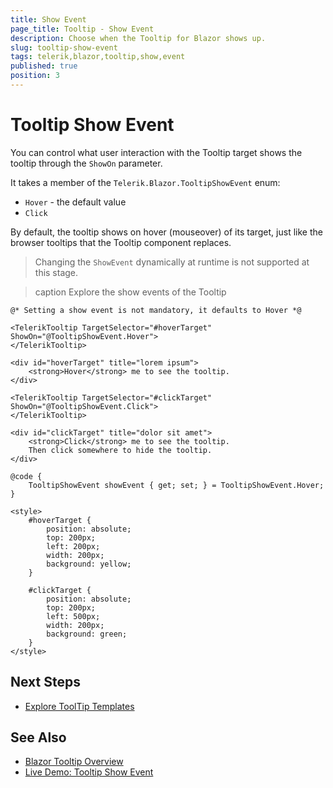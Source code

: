 ```yaml
---
title: Show Event
page_title: Tooltip - Show Event
description: Choose when the Tooltip for Blazor shows up.
slug: tooltip-show-event
tags: telerik,blazor,tooltip,show,event
published: true
position: 3
---
```


# Tooltip Show Event

You can control what user interaction with the Tooltip target shows the tooltip through the `ShowOn` parameter.

It takes a member of the `Telerik.Blazor.TooltipShowEvent` enum:

* `Hover` - the default value
* `Click`

By default, the tooltip shows on hover (mouseover) of its target, just like the browser tooltips that the Tooltip component replaces.

> Changing the `ShowEvent` dynamically at runtime is not supported at this stage.

>caption Explore the show events of the Tooltip

````RAZOR
@* Setting a show event is not mandatory, it defaults to Hover *@

<TelerikTooltip TargetSelector="#hoverTarget" ShowOn="@TooltipShowEvent.Hover">
</TelerikTooltip>

<div id="hoverTarget" title="lorem ipsum">
    <strong>Hover</strong> me to see the tooltip.
</div>

<TelerikTooltip TargetSelector="#clickTarget" ShowOn="@TooltipShowEvent.Click">
</TelerikTooltip>

<div id="clickTarget" title="dolor sit amet">
    <strong>Click</strong> me to see the tooltip.
    Then click somewhere to hide the tooltip.
</div>

@code {
    TooltipShowEvent showEvent { get; set; } = TooltipShowEvent.Hover;
}

<style>
    #hoverTarget {
        position: absolute;
        top: 200px;
        left: 200px;
        width: 200px;
        background: yellow;
    }

    #clickTarget {
        position: absolute;
        top: 200px;
        left: 500px;
        width: 200px;
        background: green;
    }
</style>
````

## Next Steps

* [Explore ToolTip Templates](slug://tooltip-template)

## See Also

* [Blazor Tooltip Overview](slug://tooltip-overview)
* [Live Demo: Tooltip Show Event](https://demos.telerik.com/blazor-ui/tooltip/show-event)
